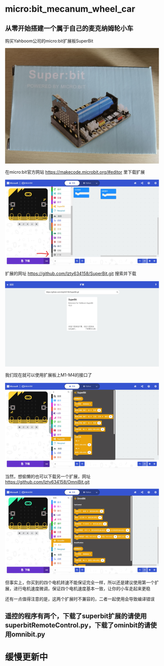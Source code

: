 # micro:bit_mecanum_wheel_car
## 从零开始搭建一个属于自己的麦克纳姆轮小车

购买Yahboom公司的micro:bit扩展板SuperBit

![](images/1.jpg)

在micro:bit官方网站 https://makecode.microbit.org/#editor 里下载扩展

![](images/2.jpg)

扩展的网址 https://github.com/lzty634158/SuperBit.git 搜索并下载

![](images/3.jpg)

我们现在就可以使用扩展板上M1-M4的接口了

![](images/4.jpg)

当然，想偷懒的也可以下载另一个扩展，网址 https://github.com/lzty634158/OmniBit.git

![](images/5.jpg)

但事实上，你买到的四个电机转速不能保证完全一样，所以还是建议使用第一个扩展，进行电机速度微调，保证四个电机速度基本一致，让你的小车走起来更稳

还有一点值得注意的是，这两个扩展时不兼容的，二者一起使用会导致编译错误

## 遥控的程序有两个，下载了superbit扩展的请使用superbitRemoteControl.py，下载了ominbit的请使用omnibit.py


# 缓慢更新中
